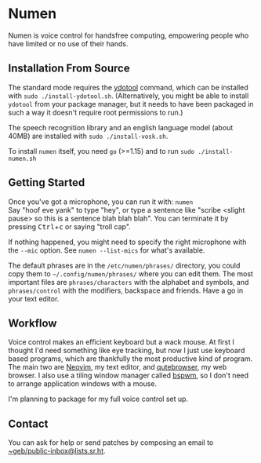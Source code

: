 # Numen

Numen is voice control for handsfree computing, empowering people who have limited or no use of their hands.

## Installation From Source

The standard mode requires the [ydotool](https://github.com/ReimuNotMoe/ydotool) command, which can be installed with `sudo ./install-ydotool.sh`.
(Alternatively, you might be able to install `ydotool` from your package manager, but it needs to have been packaged in such a way it doesn't require root permissions to run.)

The speech recognition library and an english language model (about 40MB) are installed with `sudo ./install-vosk.sh`.

To install `numen` itself, you need `go` (>=1.15) and to run `sudo ./install-numen.sh`

## Getting Started

Once you've got a microphone, you can run it with: `numen`<br>
Say "hoof eve yank" to type "hey", or type a sentence like "scribe \<slight pause\> so this is a sentence blah blah blah".
You can terminate it by pressing <kbd>Ctrl</kbd>+<kbd>c</kbd> or saying "troll cap".

If nothing happened, you might need to specify the right microphone with the `--mic` option.
See `numen --list-mics` for what's available.

The default phrases are in the `/etc/numen/phrases/` directory, you could copy them to `~/.config/numen/phrases/` where you can edit them.
The most important files are `phrases/characters` with the alphabet and symbols, and `phrases/control` with the modifiers, backspace and friends.
Have a go in your text editor.

## Workflow

Voice control makes an efficient keyboard but a wack mouse.
At first I thought I'd need something like eye tracking, but now I just use keyboard based programs, which are thankfully the most productive kind of program.
The main two are [Neovim](https://neovim.io), my text editor, and [qutebrowser](https://qutebrowser.org), my web browser.
I also use a tiling window manager called [bspwm](https://github.com/baskerville/bspwm), so I don't need to arrange application windows with a mouse.

I'm planning to package for my full voice control set up.

## Contact

You can ask for help or send patches by composing an email to [~geb/public-inbox@lists.sr.ht](https://lists.sr.ht/~geb/public-inbox).
